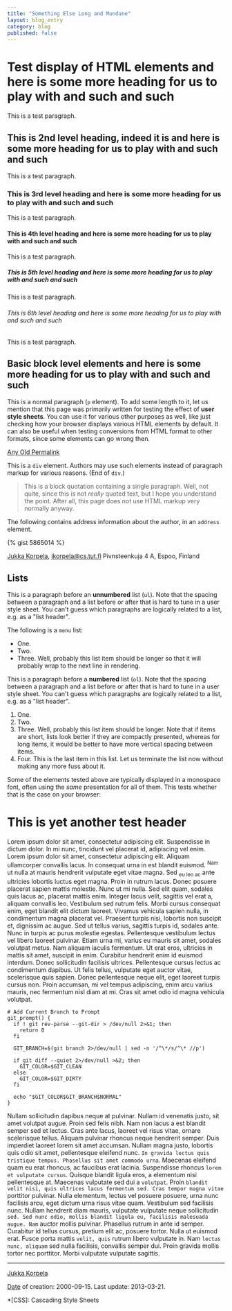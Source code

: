 ```yaml
---
title: "Something Else Long and Mundane"
layout: blog_entry
category: blog
published: false
---
```


# Test display of HTML elements and here is some more heading for us to play with and such and such

This is a test paragraph.

## This is 2nd level heading, indeed it is and here is some more heading for us to play with and such and such

This is a test paragraph.

### This is 3rd level heading and here is some more heading for us to play with and such and such

This is a test paragraph.

#### This is 4th level heading and here is some more heading for us to play with and such and such

This is a test paragraph.

##### This is 5th level heading and here is some more heading for us to play with and such and such

This is a test paragraph.

###### This is 6th level heading and here is some more heading for us to play with and such and such

This is a test paragraph.

## Basic block level elements and here is some more heading for us to play with and such and such

This is a normal paragraph (`p` element). To add some length to it, let us mention that this page was primarily written for testing the effect of **user style sheets**. You can use it for various other purposes as well, like just checking how your browser displays various HTML elements by default. It can also be useful when testing conversions from HTML format to other formats, since some elements can go wrong then.

[Any Old Permalink](http://www.cs.tut.fi/~jkorpela/www/testel.html "Permalink to Test display of HTML elements")

This is a `div` element. Authors may use such elements instead of paragraph markup for various reasons. (End of `div`.)

> This is a block quotation containing a single paragraph. Well, not quite, since this is not _really_ quoted text, but I hope you understand the point. After all, this page does not use HTML markup very normally anyway.

The following contains address information about the author, in an `address` element.

{% gist 5865014 %}

[Jukka Korpela][1], [jkorpela@cs.tut.fi][2]
Pivnsteenkuja 4 A, Espoo, Finland

## Lists

This is a paragraph before an **unnumbered** list (`ul`). Note that the spacing between a paragraph and a list before or after that is hard to tune in a user style sheet. You can't guess which paragraphs are logically related to a list, e.g. as a "list header".

The following is a `menu` list:

* One.
* Two.
* Three. Well, probably this list item should be longer so that it will probably wrap to the next line in rendering.

This is a paragraph before a **numbered** list (`ol`). Note that the spacing between a paragraph and a list before or after that is hard to tune in a user style sheet. You can't guess which paragraphs are logically related to a list, e.g. as a "list header".

1. One.
2. Two.
3. Three. Well, probably this list item should be longer. Note that if items are short, lists look better if they are compactly presented, whereas for long items, it would be better to have more vertical spacing between items.
4. Four. This is the last item in this list. Let us terminate the list now without making any more fuss about it.

Some of the elements tested above are typically displayed in a monospace font, often using the _same_ presentation for all of them. This tests whether that is the case on your browser:

# This is yet another test header

Lorem ipsum dolor sit amet, consectetur adipiscing elit. Suspendisse in dictum dolor. In mi nunc, tincidunt vel placerat id, adipiscing vel enim. Lorem ipsum dolor sit amet, consectetur adipiscing elit. Aliquam ullamcorper convallis lacus. In consequat urna in est blandit euismod. <sup>Nam</sup> ut nulla at mauris hendrerit vulputate eget vitae magna. Sed <sub>eu leo ac</sub> ante ultricies lobortis luctus eget magna. Proin in rutrum lacus. Donec posuere placerat sapien mattis molestie. Nunc ut mi nulla. Sed elit quam, sodales quis lacus ac, placerat mattis enim. Integer lacus velit, sagittis vel erat a, aliquam convallis leo. Vestibulum sed rutrum felis. Morbi cursus consequat enim, eget blandit elit dictum laoreet. Vivamus vehicula sapien nulla, in condimentum magna placerat vel. Praesent turpis nisi, lobortis non suscipit et, dignissim ac augue. Sed ut tellus varius, sagittis turpis id, sodales ante. Nunc in turpis ac purus molestie egestas. Pellentesque vestibulum lectus vel libero laoreet pulvinar. Etiam urna mi, varius eu mauris sit amet, sodales volutpat metus. Nam aliquam iaculis fermentum. Ut erat eros, ultricies in mattis sit amet, suscipit in enim. Curabitur hendrerit enim id euismod interdum. Donec sollicitudin facilisis ultrices. Pellentesque cursus lectus ac condimentum dapibus. Ut felis tellus, vulputate eget auctor vitae, scelerisque quis sapien. Donec pellentesque neque elit, eget laoreet turpis cursus non. Proin accumsan, mi vel tempus adipiscing, enim arcu varius mauris, nec fermentum nisl diam at mi. Cras sit amet odio id magna vehicula volutpat.

    # Add Current Branch to Prompt
    git_prompt() {
      if ! git rev-parse --git-dir > /dev/null 2>&1; then
        return 0
      fi

      GIT_BRANCH=$(git branch 2>/dev/null | sed -n '/^\*/s/^\* //p')

      if git diff --quiet 2>/dev/null >&2; then
        GIT_COLOR=$GIT_CLEAN
      else
        GIT_COLOR=$GIT_DIRTY
      fi

      echo "$GIT_COLOR$GIT_BRANCH$NORMAL"
    }

Nullam sollicitudin dapibus neque at pulvinar. Nullam id venenatis justo, sit amet volutpat augue. Proin sed felis nibh. Nam non lacus a est blandit semper sed et lectus. Cras ante lacus, laoreet vel risus vitae, ornare scelerisque tellus. Aliquam pulvinar rhoncus neque hendrerit semper. Duis imperdiet laoreet lorem sit amet accumsan. Nullam magna justo, lobortis quis odio sit amet, pellentesque eleifend nunc. `In gravida lectus quis tristique tempus. Phasellus sit amet commodo urna`. Maecenas eleifend quam eu erat rhoncus, ac faucibus erat lacinia. Suspendisse rhoncus `lorem et vulputate cursus`. Quisque blandit ligula eros, a elementum nisi pellentesque at. Maecenas vulputate sed dui a `volutpat`. Proin `blandit velit nisi, quis ultrices lacus fermentum sed. Cras tempor magna vitae` porttitor pulvinar. Nulla elementum, lectus vel posuere posuere, urna nunc facilisis arcu, eget dictum urna risus vitae quam. Vestibulum sed facilisis nunc. Nullam hendrerit diam mauris, vulputate vulputate neque sollicitudin `sed. Sed nunc odio, mollis blandit ligula eu, facilisis malesuada augue. Nam` auctor mollis pulvinar. Phasellus rutrum in ante id semper. Curabitur id tellus cursus, pretium elit ac, posuere tortor. Nulla ut euismod erat. Fusce porta mattis `velit, quis` rutrum libero vulputate in. Nam `lectus nunc, aliquam` sed nulla facilisis, convallis semper dui. Proin gravida mollis tortor nec porttitor. Morbi vulputate vulputate sagittis.

* * *

[Jukka Korpela][1]

[ Date][5] of creation: 2000-09-15. Last update: 2013-03-21.

   [1]: http://www.cs.tut.fi/personal.html
   [2]: mailto:jkorpela%40cs.tut.fi
   [3]: http://www.useit.com
   [4]: http://www.cs.tut.fi/links.html
   [5]: http://www.cs.tut.fi/iso8601.html (ISO 8601, the date and time representation standard)

  *[CSS]: Cascading Style Sheets
